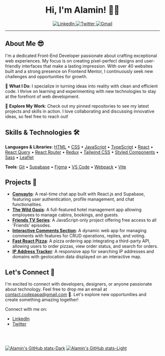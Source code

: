 <h1 align="center">Hi, I'm Alamin! 👋🙂</h1>

<div align="center">
  <a href="https://www.linkedin.com/in/codepapa360">
    <img src="https://img.shields.io/badge/linkedin-%2300acee.svg?color=405DE6&style=for-the-badge&logo=linkedin&logoColor=white" alt="LinkedIn" />
  </a>
  <a href="https://twitter.com/CodePapa360">
    <img src="https://img.shields.io/badge/twitter-%2300acee.svg?color=1DA1F2&style=for-the-badge&logo=twitter&logoColor=white" alt="Twitter" />
  </a>
  <a href="mailto:contact.codepapa@gmail.com" target="_blank">
    <img src="https://img.shields.io/badge/Gmail-D14836?style=for-the-badge&logo=gmail&logoColor=white" alt="Gmail" />
  </a>
</div>

<hr />

## About Me 😎

I'm a dedicated Front-End Developer passionate about crafting exceptional web experiences. My focus is on creating pixel-perfect designs and user-friendly interfaces that make a lasting impression. With over 40 websites built and a strong presence on Frontend Mentor, I continuously seek new challenges and opportunities for growth.

🔧 **What I Do**: I specialize in turning ideas into reality with clean and efficient code. I thrive on learning and experimenting with new technologies to stay at the forefront of web development.

👀 **Explore My Work**: Check out my pinned repositories to see my latest projects and skills in action. I love collaborating and discussing innovative ideas, so feel free to reach out!

## Skills & Technologies 🛠️

**Languages & Libraries**:
[HTML](https://developer.mozilla.org/en-US/docs/Web/html) •
[CSS](https://developer.mozilla.org/en-US/docs/Web/css) •
[JavaScript](https://developer.mozilla.org/en-US/docs/Web/javascript) •
[TypeScript](https://www.typescriptlang.org/) •
[React](https://react.dev/) •
[React Query](https://tanstack.com/query/latest/) •
[React Router](https://reactrouter.com/en/main) •
[Redux](https://redux.js.org/) •
[Tailwind CSS](https://tailwindcss.com/) •
[Styled Components](https://styled-components.com/) •
[Sass](https://sass-lang.com/) •
[Leaflet](https://leafletjs.com/)

**Tools**:
[Git](https://git-scm.com/) •
[Supabase](https://supabase.com/) •
[Figma](https://www.figma.com/) •
[VS Code](https://code.visualstudio.com/) •
[Webpack](https://webpack.js.org/) •
[Vite](https://vitejs.dev/)

## Projects 🚀

- **[Convayto](https://github.com/codepapa360/convayto)**: A real-time chat app built with React.js and Supabase, featuring user authentication, profile management, and chat functionalities.
- **[The Wild Oasis](https://github.com/codepapa360/the-wild-oasis)**: A full-featured hotel management app allowing employees to manage cabins, bookings, and guests.
- **[Friends TV Series](https://github.com/CodePapa360/Friends-TvSeries-Site)**: A JavaScript-only project offering free access to all 'Friends' episodes.
- **[Interactive Comments Section](https://github.com/codepapa360/interactive-comments-section)**: A dynamic web app for managing comments with features for CRUD operations, replies, and voting.
- **[Fast React Pizza](https://github.com/CodePapa360/Fast-React-Pizza-App)**: A pizza ordering app integrating a third-party API, allowing users to order pizzas, view order status, and search for orders.
- **[IP Address Tracker](https://github.com/codepapa360/ip-address-tracker)**: A responsive app for searching IP addresses and domains with geolocation data displayed on an interactive map.

## Let's Connect 🤝

I'm excited to connect with developers, designers, or anyone passionate about technology. Feel free to drop me an email at [contact.codepapa@gmail.com](mailto:contact.codepapa@gmail.com) 💌. Let's explore new opportunities and create something amazing together!

Connect with me on:

- [LinkedIn](https://www.linkedin.com/in/codepapa360)
- [Twitter](https://twitter.com/CodePapa360)

<br/>
<br/>

[![Alamin's GitHub stats-Dark](https://github-readme-stats.vercel.app/api?username=codepapa360&show_icons=true&theme=dark#gh-dark-mode-only)](https://github.com/codepapa360/github-readme-stats#gh-dark-mode-only)
[![Alamin's GitHub stats-Light](https://github-readme-stats.vercel.app/api?username=codepapa360&show_icons=true&theme=default#gh-light-mode-only)](https://github.com/codepapa360/github-readme-stats#gh-light-mode-only)

